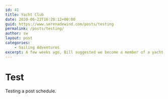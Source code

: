 ```yaml
---
id: 41
title: Yacht Club
date: 2020-06-22T16:20:12+00:00
guid: https://www.serenadewind.com/posts/testing
permalink: /posts/testing/
author: sw
layout: post
categories:
    - Sailing Adventures
excerpt: A few weeks ago, Bill suggested we become a member of a yacht club to cut down on our cruising expenses. The image that I conjure up when someone mentions yacht clubs is an elitist club. However, we have come to learn that they come in all shapes and sizes. 
---
```

# Test 
Testing a post schedule.
